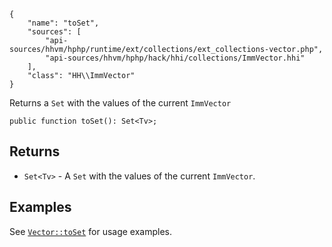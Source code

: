 ``` yamlmeta
{
    "name": "toSet",
    "sources": [
        "api-sources/hhvm/hphp/runtime/ext/collections/ext_collections-vector.php",
        "api-sources/hhvm/hphp/hack/hhi/collections/ImmVector.hhi"
    ],
    "class": "HH\\ImmVector"
}
```




Returns a ` Set ` with the values of the current `` ImmVector ``




``` Hack
public function toSet(): Set<Tv>;
```




## Returns




+ ` Set<Tv> ` - A `` Set `` with the values of the current ``` ImmVector ```.




## Examples




See [` Vector::toSet `](</hack/reference/class/Vector/toSet/#examples>) for usage examples.
<!-- HHAPIDOC -->
